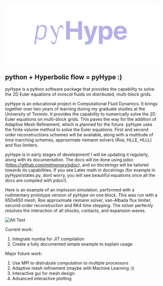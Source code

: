 ![Alt Text](/logo.png)

## python + Hyperbolic flow = pyHype :)
pyHype is a python software package that provides the capability to solve the 2D Euler equations of inviscid fluids on distributed, multi-block grids.

pyHype is an educational project in Computational Fluid Dynamics. It brings together over two years of learning during my graduate studies at the University of Toronto. It provides the capability to numerically solve the 2D Euler equations on multi-block grids. This paves the way for the addition of Adaptive Mesh Refinement, which is planned for the future. pyHype uses the finite volume method to solve the Euler equations. First and second order reconstructions schemes will be available, along with a multitude of time marching schemes, approximate riemann solvers (Roe, HLLE, HLLL) and flux limiters.

pyHype is in early stages of development! I will be updating it regularly, along with its documentation. The docs will be done using pdoc (https://github.com/mitmproxy/pdoc), and so docstrings will be tailored towards its capabilities. If you see Latex math in docstrings (for example in pyHype/states.py, dont worry, you will see beautiful equations once all the docs are compiled with pdoc!).

Here is an example of an implosion simulation, performed with a rudimentary prototype version of pyHype on one block. This was run with a 650x650 mesh, Roe approximate riemann solver, van-Albada flux limiter, second-order reconstruction and RK4 time stepping. The solver perfectly resolves the interaction of all shocks, contacts, and expansion waves.

![Alt Text](/examples/implosion.gif)

Current work:
1. Integrate numba for JIT compilation
2. Create a fully documented simple example to explain usage

Major future work:
1. Use MPI to distrubute computation to multiple processors
2. Adaptive mesh refinement (maybe with Machine Learning :))
3. Interactive gui for mesh design
4. Advanced interactive plotting

